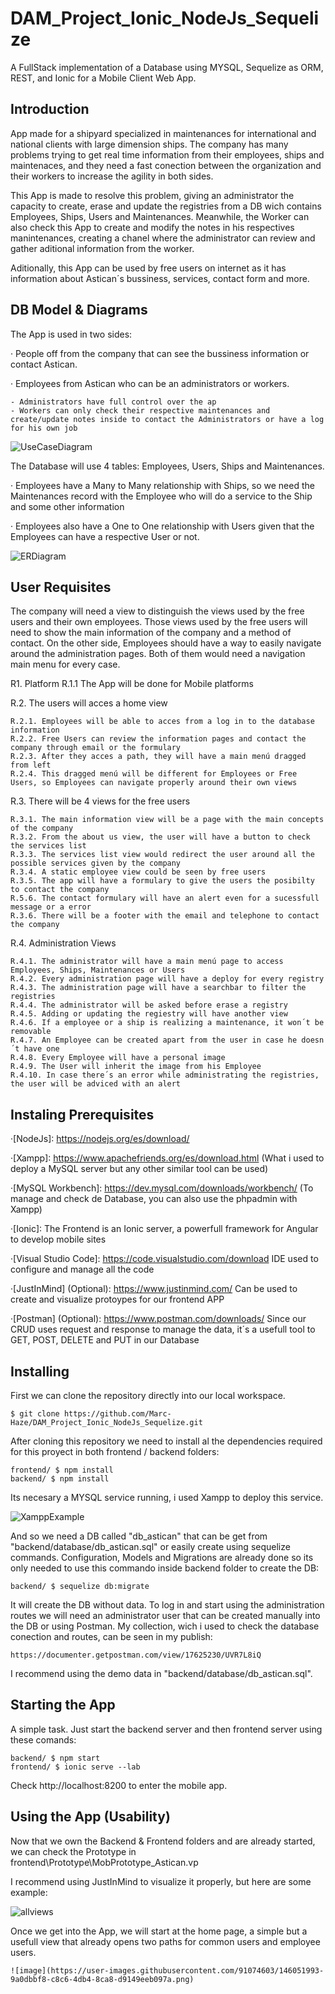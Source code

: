 # DAM_Project_Ionic_NodeJs_Sequelize

A FullStack implementation of a Database using MYSQL, Sequelize as ORM, REST, and Ionic for a Mobile Client Web App. 

## Introduction

App made for a shipyard specialized in maintenances for international and national clients with large dimension ships. The company has many problems trying to get real time information from their employees, ships and maintenaces, and they need a fast conection between the organization and their workers to increase the agility in both sides. 

This App is made to resolve this problem, giving an administrator the capacity to create, erase and update the registries from a DB wich contains Employees, Ships, Users and Maintenances. Meanwhile, the Worker can also check this App to create and modify the notes in his respectives manintenances, creating a chanel where the administrator can review and gather aditional information from the worker.

Aditionally, this App can be used by free users on internet as it has information about Astican´s bussiness, services, contact form and more.

## DB Model & Diagrams

The App is used in two sides: 

· People off from the company that can see the bussiness information or contact Astican.

· Employees from Astican who can be an administrators or workers.

    - Administrators have full control over the ap
    - Workers can only check their respective maintenances and create/update notes inside to contact the Administrators or have a log for his own job

![UseCaseDiagram](https://user-images.githubusercontent.com/91074603/146038237-f663bbe3-52da-47a5-b1b1-3b2c785f5976.png)

The Database will use 4 tables: Employees, Users, Ships and Maintenances.

· Employees have a Many to Many relationship with Ships, so we need the Maintenances record with the Employee who will do a service to the Ship and some other information

· Employees also have a One to One relationship with Users given that the Employees can have a respective User or not.

![ERDiagram](https://user-images.githubusercontent.com/91074603/146038644-a4a485ac-9199-456e-b628-3a8f5d676337.png)


## User Requisites

The company will need a view to distinguish the views used by the free users and their own employees. Those views used by the free users will need to show the main information of the company and a method of contact. On the other side, Employees should have a way to easily navigate around the administration pages. Both of them would need a navigation main menu for every case.

R1. Platform
    R.1.1 The App will be done for Mobile platforms
    
R.2. The users will acces a home view

    R.2.1. Employees will be able to acces from a log in to the database information
    R.2.2. Free Users can review the information pages and contact the company through email or the formulary
    R.2.3. After they acces a path, they will have a main menú dragged from left
    R.2.4. This dragged menú will be different for Employees or Free Users, so Employees can navigate properly around their own views
    
R.3. There will be 4 views for the free users

    R.3.1. The main information view will be a page with the main concepts of the company
    R.3.2. From the about us view, the user will have a button to check the services list
    R.3.3. The services list view would redirect the user around all the possible services given by the company
    R.3.4. A static employee view could be seen by free users
    R.3.5. The app will have a formulary to give the users the posibilty to contact the company
    R.5.6. The contact formulary will have an alert even for a sucessfull message or a error
    R.3.6. There will be a footer with the email and telephone to contact the company
    
R.4. Administration Views

    R.4.1. The administrator will have a main menú page to access Employees, Ships, Maintenances or Users
    R.4.2. Every administration page will have a deploy for every registry
    R.4.3. The administration page will have a searchbar to filter the registries
    R.4.4. The administrator will be asked before erase a registry
    R.4.5. Adding or updating the regiestry will have another view
    R.4.6. If a employee or a ship is realizing a maintenance, it won´t be removable
    R.4.7. An Employee can be created apart from the user in case he doesn´t have one
    R.4.8. Every Employee will have a personal image
    R.4.9. The User will inherit the image from his Employee
    R.4.10. In case there´s an error while administrating the registries, the user will be adviced with an alert 

## Instaling Prerequisites

·[NodeJs]: https://nodejs.org/es/download/

·[Xampp]: https://www.apachefriends.org/es/download.html (What i used to deploy a MySQL server but any other similar tool can be used)

·[MySQL Workbench]: https://dev.mysql.com/downloads/workbench/ (To manage and check de Database, you can also use the phpadmin with Xampp)

·[Ionic]: The Frontend is an Ionic server, a powerfull framework for Angular to develop mobile sites 

·[Visual Studio Code]: https://code.visualstudio.com/download IDE used to configure and manage all the code

·[JustInMind] (Optional): https://www.justinmind.com/ Can be used to create and visualize protoypes for our frontend APP

·[Postman] (Optional): https://www.postman.com/downloads/ Since our CRUD uses request and response to manage the data, it´s a usefull tool to GET, POST, DELETE and PUT in our Database


## Installing

First we can clone the repository directly into our local workspace.

    $ git clone https://github.com/Marc-Haze/DAM_Project_Ionic_NodeJs_Sequelize.git
    

After cloning this repository we need to install al the dependencies required for this proyect in both frontend / backend folders:

    frontend/ $ npm install
    backend/ $ npm install

Its necesary a MYSQL service running, i used Xampp to deploy this service. 

![XamppExample](https://user-images.githubusercontent.com/91074603/146048046-0a960e23-a257-4f1f-b3dc-543813d3e5e9.png)

And so we need a DB called "db_astican" that can be get from "backend/database/db_astican.sql" or easily create using sequelize commands. Configuration, Models and Migrations are already done so its only needed to use this commando inside backend folder to create the DB:

    backend/ $ sequelize db:migrate

It will create the DB without data. To log in and start using the administration routes we will need an administrator user that can be created manually into the DB or using Postman. My collection, wich i used to check the database conection and routes, can be seen in my publish:

    https://documenter.getpostman.com/view/17625230/UVR7L8iQ

I recommend using the demo data in "backend/database/db_astican.sql".

## Starting the App

A simple task. Just start the backend server and then frontend server using these comands:

    backend/ $ npm start
    frontend/ $ ionic serve --lab

Check http://localhost:8200 to enter the mobile app.

## Using the App (Usability)

Now that we own the Backend & Frontend folders and are already started, we can check the Prototype in frontend\Prototype\MobPrototype_Astican.vp 

I recommend using JustInMind to visualize it properly, but here are some example:

![allviews](https://user-images.githubusercontent.com/91074603/141653462-8a9684d4-ce77-48d7-92e2-05fc70a846e6.PNG)


Once we get into the App, we will start at the home page, a simple but a usefull view that already opens two paths for common users and employee users.

    ![image](https://user-images.githubusercontent.com/91074603/146051993-9a0dbbf8-c8c6-4db4-8ca8-d9149eeb097a.png)
